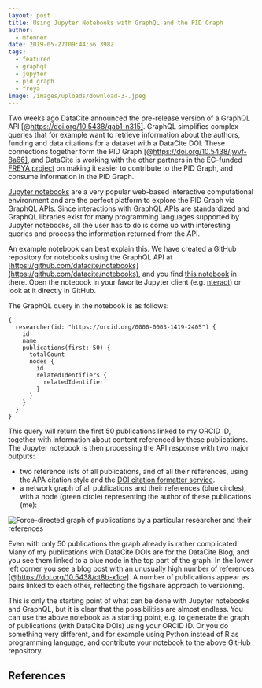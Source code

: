 ```yaml
---
layout: post
title: Using Jupyter Notebooks with GraphQL and the PID Graph
author:
  - mfenner
date: 2019-05-27T09:44:56.398Z
tags:
  - featured
  - graphql
  - jupyter
  - pid graph
  - freya
image: /images/uploads/download-3-.jpeg
---
```

Two weeks ago DataCite announced the pre-release version of a GraphQL API \[@https://doi.org/10.5438/qab1-n315]. GraphQL simplifies complex queries that for example want to retrieve information about the authors, funding and data citations for a dataset with a DataCite DOI. These connections together form the PID Graph \[@https://doi.org/10.5438/jwvf-8a66], and DataCite is working with the other partners in the EC-funded [FREYA project](https://www.project-freya.eu) on making it easier to contribute to the PID Graph, and consume information in the PID Graph.

[Jupyter notebooks](https://jupyter.org/) are a very popular web-based interactive computational environment and are the perfect platform to explore the PID Graph via GraphQL APIs. Since interactions with GraphQL APIs are standardized and GraphQL libraries exist for many programming languages supported by Jupyter notebooks, all the user has to do is come up with interesting queries and process the information returned from the API.

An example notebook can best explain this. We have created a GitHub repository for notebooks using the GraphQL API at [https://github.com/datacite/notebooks](https://github.com/datacite/notebooks), and you find [this notebook](https://github.com/datacite/notebooks/blob/master/pid-graph/r-researcher-publications.ipynb) in there. Open the notebook in your favorite Jupyter client (e.g. [nteract](https://nteract.io/)) or look at it directly in GitHub.

The GraphQL query in the notebook is as follows:

```
{
  researcher(id: "https://orcid.org/0000-0003-1419-2405") {
    id
    name
    publications(first: 50) {
      totalCount
      nodes {
        id
        relatedIdentifiers {
          relatedIdentifier
        }
      }
    }
  }
}
```

This query will return the first 50 publications linked to my ORCID ID, together with information about content referenced by these publications. The Jupyter notebook is then processing the API response with two major outputs:

* two reference lists of all publications, and of all their references, using the APA citation style and the [DOI citation formatter service](https://citation.crosscite.org).
* a network graph of all publications and their references (blue circles), with a node (green circle) representing the author of these publications (me):

![](/images/uploads/download-3-.jpeg "Force-directed graph of publications by a particular researcher and their references")

Even with only 50 publications the graph already is rather complicated. Many of my publications with DataCite DOIs are for the DataCite Blog, and you see them linked to a blue node in the top part of the graph. In the lower left corner you see a blog post with an unusually high number of references [@https://doi.org/10.5438/ct8b-x1ce]. A number of publications appear as pairs linked to each other, reflecting the figshare approach to versioning.

This is only the starting point of what can be done with Jupyter notebooks and GraphQL, but it is clear that the possibilities are almost endless. You can use the above notebook as a starting point, e.g. to generate the graph of publications (with DataCite DOIs) using your ORCID ID. Or you do something very different, and for example using Python instead of R as programming language, and contribute your notebook to the above GitHub repository.

## References
